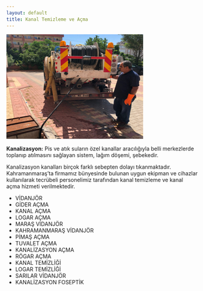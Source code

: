 ```yaml
---
layout: default
title: Kanal Temizleme ve Açma
---
```


<div class="single-details" markdown="1">

<img class="alighn-left" src="img/service/service6.jpg">

**Kanalizasyon:** Pis ve atık suların özel kanallar aracılığıyla belli merkezlerde toplanıp atılmasını sağlayan sistem, lağım döşemi, şebekedir.

Kanalizasyon kanalları birçok farklı sebepten dolayı tıkanmaktadır. Kahramanmaraş’ta firmamız bünyesinde bulunan uygun ekipman ve cihazlar kullanılarak tecrübeli personelimiz tarafından kanal temizleme ve kanal açma hizmeti verilmektedir.

*   VİDANJÖR
*   GİDER AÇMA
*   KANAL AÇMA
*   LOGAR AÇMA
*   MARAŞ VİDANJÖR
*   KAHRAMANMARAŞ VİDANJÖR
*   PİMAŞ AÇMA
*   TUVALET AÇMA
*   KANALİZASYON AÇMA
*   RÖGAR AÇMA
*   KANAL TEMİZLİĞİ
*   LOGAR TEMİZLİĞİ
*   SARILAR VİDANJÖR
*   KANALİZASYON FOSEPTİK

</div>